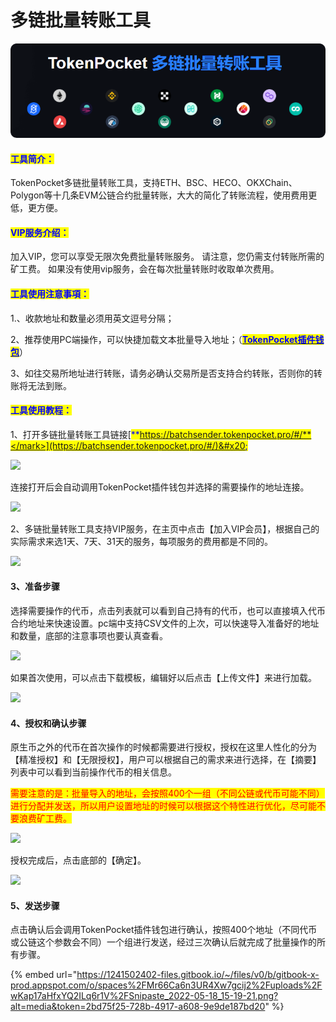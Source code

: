 # 多链批量转账工具

![](../.gitbook/assets/RoundCorner.png)

#### <mark style="color:blue;">**工具简介：**</mark>

TokenPocket多链批量转账工具，支持ETH、BSC、HECO、OKXChain、Polygon等十几条EVM公链合约批量转账，大大的简化了转账流程，使用费用更低，更方便。

#### <mark style="color:blue;">**VIP服务介绍：**</mark>&#x20;

加入VIP，您可以享受无限次免费批量转账服务。 请注意，您仍需支付转账所需的矿工费。 如果没有使用vip服务，会在每次批量转账时收取单次费用。

#### <mark style="color:blue;">**工具使用注意事項：**</mark>

1.、收款地址和数量必须用英文逗号分隔；

2、推荐使用PC端操作，可以快捷加载文本批量导入地址；（[<mark style="color:blue;">**TokenPocket插件钱包**</mark>](broken-reference)）

3、如往交易所地址进行转账，请务必确认交易所是否支持合约转账，否则你的转账将无法到账。

#### <mark style="color:blue;">**工具使用教程：**</mark>

1、打开多链批量转账工具链接[<mark style="color:blue;">**https://batchsender.tokenpocket.pro/#/**</mark>](https://batchsender.tokenpocket.pro/#/)&#x20;

![](https://1241502402-files.gitbook.io/\~/files/v0/b/gitbook-x-prod.appspot.com/o/spaces%2FMr66Ca6n3UR4Xw7gcij2%2Fuploads%2FgJk7p8rN9UC3tj5XCTLS%2F1.png?alt=media\&token=fb0acaba-bb35-490e-8d2e-20dc892a1186)

连接打开后会自动调用TokenPocket插件钱包并选择的需要操作的地址连接。

![](https://1241502402-files.gitbook.io/\~/files/v0/b/gitbook-x-prod.appspot.com/o/spaces%2FMr66Ca6n3UR4Xw7gcij2%2Fuploads%2FsQjYaC948OrI7OdKGmJF%2F35.png?alt=media\&token=ad1ebe9e-69f9-410c-8a45-3427a06a1df4)

2、多链批量转账工具支持VIP服务，在主页中点击【加入VIP会员】，根据自己的实际需求来选1天、7天、31天的服务，每项服务的费用都是不同的。

![](https://1241502402-files.gitbook.io/\~/files/v0/b/gitbook-x-prod.appspot.com/o/spaces%2FMr66Ca6n3UR4Xw7gcij2%2Fuploads%2FG3cAYg47l2Y07mn01W7w%2F2.png?alt=media\&token=22809773-bba9-41a9-92c6-763ce366fbc4)

#### 3、准备步骤

选择需要操作的代币，点击列表就可以看到自己持有的代币，也可以直接填入代币合约地址来快速设置。pc端中支持CSV文件的上次，可以快速导入准备好的地址和数量，底部的注意事项也要认真查看。

![](https://1241502402-files.gitbook.io/\~/files/v0/b/gitbook-x-prod.appspot.com/o/spaces%2FMr66Ca6n3UR4Xw7gcij2%2Fuploads%2FHL9hSqSmEXm3vmQkRVpD%2F3.png?alt=media\&token=e6753131-d17b-4666-873f-f4339d6ea6e6)

如果首次使用，可以点击下载模板，编辑好以后点击【上传文件】来进行加载。

![](https://1241502402-files.gitbook.io/\~/files/v0/b/gitbook-x-prod.appspot.com/o/spaces%2FMr66Ca6n3UR4Xw7gcij2%2Fuploads%2FrmsKdSk6NbwERLpXIilZ%2F4.png?alt=media\&token=1ebb9ab0-80bb-4665-a380-5e4c1d65669d)

#### 4、授权和确认步骤

原生币之外的代币在首次操作的时候都需要进行授权，授权在这里人性化的分为【精准授权】和【无限授权】，用户可以根据自己的需求来进行选择，在【摘要】列表中可以看到当前操作代币的相关信息。

<mark style="color:red;">需要注意的是：批量导入的地址，会按照400个一组（不同公链或代币可能不同）进行分配并发送，所以用户设置地址的时候可以根据这个特性进行优化，尽可能不要浪费矿工费。</mark>

![](https://1241502402-files.gitbook.io/\~/files/v0/b/gitbook-x-prod.appspot.com/o/spaces%2FMr66Ca6n3UR4Xw7gcij2%2Fuploads%2FFWcXzoaQIwqvoz79kXQn%2F14.png?alt=media\&token=129f47f0-4b6f-4240-ae44-b3a4e3128547)

授权完成后，点击底部的【确定】。

![](https://1241502402-files.gitbook.io/\~/files/v0/b/gitbook-x-prod.appspot.com/o/spaces%2FMr66Ca6n3UR4Xw7gcij2%2Fuploads%2Fgz1iX9lMAgJpkzmW5Wcp%2FSnipaste\_2022-05-18\_14-42-23.png?alt=media\&token=d93a76ec-7891-411b-afd6-dc9b9695c733)

#### 5、发送步骤

点击确认后会调用TokenPocket插件钱包进行确认，按照400个地址（不同代币或公链这个参数会不同）一个组进行发送，经过三次确认后就完成了批量操作的所有步骤。

{% embed url="https://1241502402-files.gitbook.io/~/files/v0/b/gitbook-x-prod.appspot.com/o/spaces%2FMr66Ca6n3UR4Xw7gcij2%2Fuploads%2FwKap17aHfxYQ2ILq6r1V%2FSnipaste_2022-05-18_15-19-21.png?alt=media&token=2bd75f25-728b-4917-a608-9e9de187bd20" %}
